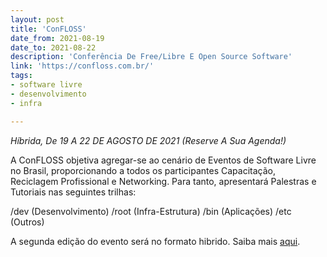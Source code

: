 ```yaml
---
layout: post
title: 'ConFLOSS'
date_from: 2021-08-19
date_to: 2021-08-22
description: 'Conferência De Free/Libre E Open Source Software'
link: 'https://confloss.com.br/'
tags:
- software livre
- desenvolvimento
- infra

---
```


*Híbrida, De 19 A 22 DE AGOSTO DE 2021 (Reserve A Sua Agenda!)*

A ConFLOSS objetiva agregar-se ao cenário de Eventos de Software Livre no Brasil, proporcionando a todos os participantes Capacitação, Reciclagem Profissional e Networking. Para tanto, apresentará Palestras e Tutoriais nas seguintes trilhas:

/dev (Desenvolvimento)
/root (Infra-Estrutura)
/bin (Aplicações)
/etc (Outros)

A segunda edição do evento será no formato hibrido. Saiba mais [aqui](https://confloss.com.br/2a-confloss-maior-melhor-e-hibrida/).
